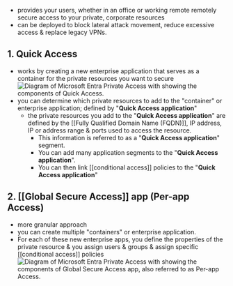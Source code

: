 - provides your users, whether in an office or working remote remotely secure access to your private, corporate resources
- can be deployed to block lateral attack movement, reduce excessive access & replace legacy VPNs.
## 1. Quick Access
- works by creating a new enterprise application that serves as a container for the private resources you want to secure![Diagram of Microsoft Entra Private Access with showing the components of Quick Access.](https://learn.microsoft.com/en-us/training/wwl-sci/explore-access-management-capabilities/media/quick-access-diagram.png)
- you can determine which private resources to add to the "container" or enterprise application; defined by "**Quick Access application**"
	- the private resources you add to the "**Quick Access application**" are defined by the [[Fully Qualified Domain Name (FQDN)]], IP address, IP or address range & ports used to access the resource.
		- This information is referred to as a "**Quick Access application**" segment.
		- You can add many application segments to the "**Quick Access application**".
		- You can then link [[conditional access]] policies to the "**Quick Access application**"
## 2. [[Global Secure Access]] app (Per-app Access)
- more granular approach
- you can create multiple "containers" or enterprise application.
- For each of these new enterprise apps, you define the properties of the private resource & you assign users & groups & assign specific [[conditional access]] policies![Diagram of Microsoft Entra Private Access with showing the components of Global Secure Access app, also referred to as Per-app Access.](https://learn.microsoft.com/en-us/training/wwl-sci/explore-access-management-capabilities/media/per-app-access-diagram.png)